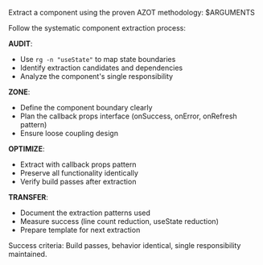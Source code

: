 Extract a component using the proven AZOT methodology: $ARGUMENTS

Follow the systematic component extraction process:

**AUDIT**:
- Use `rg -n "useState"` to map state boundaries
- Identify extraction candidates and dependencies
- Analyze the component's single responsibility

**ZONE**:
- Define the component boundary clearly
- Plan the callback props interface (onSuccess, onError, onRefresh pattern)
- Ensure loose coupling design

**OPTIMIZE**:
- Extract with callback props pattern
- Preserve all functionality identically
- Verify build passes after extraction

**TRANSFER**:
- Document the extraction patterns used
- Measure success (line count reduction, useState reduction)
- Prepare template for next extraction

Success criteria: Build passes, behavior identical, single responsibility maintained.